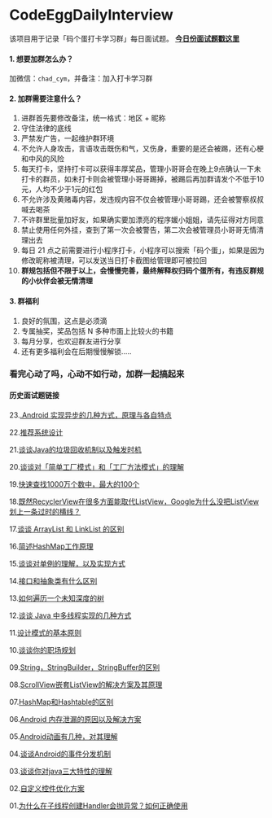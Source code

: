 # CodeEggDailyInterview

该项目用于记录「码个蛋打卡学习群」每日面试题。 **[今日份面试题戳这里](https://github.com/codeegginterviewgroup/CodeEggDailyInterview/issues/23)**

#### 1. 想要加群怎么办？
加微信：`chad_cym`，并备注：加入打卡学习群

#### 2. 加群需要注意什么？
1. 进群首先要修改备注，统一格式：地区 + 昵称
2. 守住法律的底线
3. 严禁发广告，一起维护群环境
4. 不允许人身攻击，言语攻击既伤和气，又伤身，重要的是还会被踢，还有心梗和中风的风险
5. 每天打卡，坚持打卡可以获得丰厚奖品，管理小哥哥会在晚上9点确认一下未打卡的群员，如未打卡则会被管理小哥哥踢掉，被踢后再加群请发个不低于10元，人均不少于1元的红包
6. 不允许涉及黄赌毒内容，发违规内容不仅会被管理小哥哥踢，还会被警察叔叔喊去喝茶
7. 不许群里批量加好友，如果确实要加漂亮的程序媛小姐姐，请先征得对方同意
8. 禁止使用任何外挂，查到了第一次会被警告，第二次会被管理员小哥哥无情清理出去
9. 每日 21 点之前需要进行小程序打卡，小程序可以搜索「码个蛋」，如果是因为修改昵称被清理，可以发送当日打卡截图给管理即可被拉回
10. **群规包括但不限于以上，会慢慢完善，最终解释权归码个蛋所有，有违反群规的小伙伴会被无情清理**

#### 3. 群福利
1. 良好的氛围，这点是必须滴
2. 专属抽奖，奖品包括 N 多种市面上比较火的书籍
3. 每月分享，也欢迎群友进行分享
4. 还有更多福利会在后期慢慢解锁.....

### 看完心动了吗，心动不如行动，加群一起搞起来

#### 历史面试题链接
23.[.Android 实现异步的几种方式，原理与各自特点](https://github.com/codeegginterviewgroup/CodeEggDailyInterview/blob/master/Android%20%E5%9F%BA%E7%A1%80/23.Android%20%E5%AE%9E%E7%8E%B0%E5%BC%82%E6%AD%A5%E7%9A%84%E5%87%A0%E7%A7%8D%E6%96%B9%E5%BC%8F%EF%BC%8C%E5%8E%9F%E7%90%86%E4%B8%8E%E5%90%84%E8%87%AA%E7%89%B9%E7%82%B9.md)

22.[推荐系统设计](https://github.com/codeegginterviewgroup/CodeEggDailyInterview/blob/master/%E5%85%B6%E4%BB%96/22.%E6%8E%A8%E8%8D%90%E7%B3%BB%E7%BB%9F%E8%AE%BE%E8%AE%A1.md)

21.[谈谈Java的垃圾回收机制以及触发时机](https://github.com/codeegginterviewgroup/CodeEggDailyInterview/blob/master/JVM/21.%E8%B0%88%E8%B0%88Java%E7%9A%84%E5%9E%83%E5%9C%BE%E5%9B%9E%E6%94%B6%E6%9C%BA%E5%88%B6%E4%BB%A5%E5%8F%8A%E8%A7%A6%E5%8F%91%E6%97%B6%E6%9C%BA.md) 

20.[谈谈对「简单工厂模式」和「工厂方法模式」的理解](https://github.com/codeegginterviewgroup/CodeEggDailyInterview/blob/master/%E8%AE%BE%E8%AE%A1%E6%A8%A1%E5%BC%8F/20.%E8%B0%88%E8%B0%88%E5%AF%B9%E3%80%8C%E7%AE%80%E5%8D%95%E5%B7%A5%E5%8E%82%E6%A8%A1%E5%BC%8F%E3%80%8D%E5%92%8C%E3%80%8C%E5%B7%A5%E5%8E%82%E6%96%B9%E6%B3%95%E6%A8%A1%E5%BC%8F%E3%80%8D%E7%9A%84%E7%90%86%E8%A7%A3.md)

19.[快速查找1000万个数中，最大的100个](https://github.com/codeegginterviewgroup/CodeEggDailyInterview/blob/master/%E7%AE%97%E6%B3%95%EF%BC%8C%E6%95%B0%E6%8D%AE%E7%BB%93%E6%9E%84/19.%E5%BF%AB%E9%80%9F%E6%9F%A5%E6%89%BE1000%E4%B8%87%E4%B8%AA%E6%95%B0%E4%B8%AD%EF%BC%8C%E6%9C%80%E5%A4%A7%E7%9A%84100%E4%B8%AA(%E7%AE%97%E6%B3%95).md)

18.[既然RecyclerView在很多方面能取代ListView，Google为什么没把ListView划上一条过时的横线？](https://github.com/codeegginterviewgroup/CodeEggDailyInterview/blob/master/Android%20%E5%9F%BA%E7%A1%80/18.%E6%97%A2%E7%84%B6RecyclerView%E5%9C%A8%E5%BE%88%E5%A4%9A%E6%96%B9%E9%9D%A2%E8%83%BD%E5%8F%96%E4%BB%A3ListView%EF%BC%8CGoogle%E4%B8%BA%E4%BB%80%E4%B9%88%E6%B2%A1%E6%8A%8AListView%E5%88%92%E4%B8%8A%E4%B8%80%E6%9D%A1%E8%BF%87%E6%97%B6%E7%9A%84%E6%A8%AA%E7%BA%BF%EF%BC%9F.md)

17.[谈谈 ArrayList 和 LinkList 的区别](https://github.com/codeegginterviewgroup/CodeEggDailyInterview/blob/master/Java%20%E5%9F%BA%E7%A1%80/17.%E8%B0%88%E8%B0%88%20ArrayList%20%E5%92%8C%20LinkList%20%E7%9A%84%E5%8C%BA%E5%88%AB.md)

16.[简述HashMap工作原理](https://github.com/codeegginterviewgroup/CodeEggDailyInterview/blob/master/Java%20%E5%9F%BA%E7%A1%80/16.%E7%AE%80%E8%BF%B0HashMap%E5%B7%A5%E4%BD%9C%E5%8E%9F%E7%90%86.md)

15.[谈谈对单例的理解，以及实现方式](https://github.com/codeegginterviewgroup/CodeEggDailyInterview/blob/master/%E8%AE%BE%E8%AE%A1%E6%A8%A1%E5%BC%8F/15.%E8%B0%88%E8%B0%88%E5%AF%B9%E5%8D%95%E4%BE%8B%E7%9A%84%E7%90%86%E8%A7%A3%EF%BC%8C%E4%BB%A5%E5%8F%8A%E5%AE%9E%E7%8E%B0%E6%96%B9%E5%BC%8F.md)

14.[接口和抽象类有什么区别](https://github.com/codeegginterviewgroup/CodeEggDailyInterview/blob/master/Java%20%E5%9F%BA%E7%A1%80/14.%E6%8E%A5%E5%8F%A3%E5%92%8C%E6%8A%BD%E8%B1%A1%E7%B1%BB%E6%9C%89%E4%BB%80%E4%B9%88%E5%8C%BA%E5%88%AB.md)

13.[如何遍历一个未知深度的树](https://github.com/codeegginterviewgroup/CodeEggDailyInterview/blob/master/%E7%AE%97%E6%B3%95%EF%BC%8C%E6%95%B0%E6%8D%AE%E7%BB%93%E6%9E%84/13.%E5%A6%82%E4%BD%95%E9%81%8D%E5%8E%86%E4%B8%80%E4%B8%AA%E6%9C%AA%E7%9F%A5%E6%B7%B1%E5%BA%A6%E7%9A%84%E6%A0%91.md)

12.[谈谈 Java 中多线程实现的几种方式](https://github.com/codeegginterviewgroup/CodeEggDailyInterview/blob/master/Java%20%E5%9F%BA%E7%A1%80/12.%E8%B0%88%E8%B0%88%20Java%20%E4%B8%AD%E5%A4%9A%E7%BA%BF%E7%A8%8B%E5%AE%9E%E7%8E%B0%E7%9A%84%E5%87%A0%E7%A7%8D%E6%96%B9%E5%BC%8F.md)

11.[设计模式的基本原则](https://github.com/codeegginterviewgroup/CodeEggDailyInterview/blob/master/%E8%AE%BE%E8%AE%A1%E6%A8%A1%E5%BC%8F/11.%E8%AE%BE%E8%AE%A1%E6%A8%A1%E5%BC%8F%E7%9A%84%E5%9F%BA%E6%9C%AC%E5%8E%9F%E5%88%99.md)

10.[谈谈你的职场规划](https://github.com/codeegginterviewgroup/CodeEggDailyInterview/blob/master/%E5%85%B6%E4%BB%96/10.%E8%B0%88%E8%B0%88%E4%BD%A0%E7%9A%84%E8%81%8C%E5%9C%BA%E8%A7%84%E5%88%92.md)

09.[String，StringBuilder，StringBuffer的区别](https://github.com/codeegginterviewgroup/CodeEggDailyInterview/blob/master/Java%20%E5%9F%BA%E7%A1%80/09.String%EF%BC%8CStringBuilder%EF%BC%8CStringBuffer%E7%9A%84%E5%8C%BA%E5%88%AB.md)

08.[ScrollView嵌套ListView的解决方案及其原理](https://github.com/codeegginterviewgroup/CodeEggDailyInterview/blob/master/Android%20%E5%9F%BA%E7%A1%80/08.ScrollView%E5%B5%8C%E5%A5%97ListView%E7%9A%84%E8%A7%A3%E5%86%B3%E6%96%B9%E6%A1%88%E5%8F%8A%E5%85%B6%E5%8E%9F%E7%90%86.md)

07.[HashMap和Hashtable的区别](https://github.com/codeegginterviewgroup/CodeEggDailyInterview/blob/master/Java%20%E5%9F%BA%E7%A1%80/07.HashMap%E5%92%8CHashtable%E7%9A%84%E5%8C%BA%E5%88%AB.md)

06.[Android 内存泄漏的原因以及解决方案](https://github.com/codeegginterviewgroup/CodeEggDailyInterview/blob/master/Android%20%E5%9F%BA%E7%A1%80/06.Android%20%E5%86%85%E5%AD%98%E6%B3%84%E6%BC%8F%E7%9A%84%E5%8E%9F%E5%9B%A0%E4%BB%A5%E5%8F%8A%E8%A7%A3%E5%86%B3%E6%96%B9%E6%A1%88.md)

05.[Android动画有几种，对其理解](https://github.com/codeegginterviewgroup/CodeEggDailyInterview/blob/master/Android%20%E5%9F%BA%E7%A1%80/05.Android%E5%8A%A8%E7%94%BB%E6%9C%89%E5%87%A0%E7%A7%8D%EF%BC%8C%E5%AF%B9%E5%85%B6%E7%90%86%E8%A7%A3.md)

04.[谈谈Android的事件分发机制](https://github.com/codeegginterviewgroup/CodeEggDailyInterview/blob/master/Android%20%E5%9F%BA%E7%A1%80/04.%E8%B0%88%E8%B0%88Android%E7%9A%84%E4%BA%8B%E4%BB%B6%E5%88%86%E5%8F%91%E6%9C%BA%E5%88%B6.md)

03.[谈谈你对java三大特性的理解](https://github.com/codeegginterviewgroup/CodeEggDailyInterview/blob/master/Java%20%E5%9F%BA%E7%A1%80/03.%E8%B0%88%E8%B0%88%E4%BD%A0%E5%AF%B9java%E4%B8%89%E5%A4%A7%E7%89%B9%E6%80%A7%E7%9A%84%E7%90%86%E8%A7%A3.md)

02.[自定义控件优化方案](https://github.com/codeegginterviewgroup/CodeEggDailyInterview/blob/master/Android%20%E5%9F%BA%E7%A1%80/02.%E8%87%AA%E5%AE%9A%E4%B9%89%E6%8E%A7%E4%BB%B6%E4%BC%98%E5%8C%96%E6%96%B9%E6%A1%88.md)

01.[为什么在子线程创建Handler会抛异常？如何正确使用](https://github.com/codeegginterviewgroup/CodeEggDailyInterview/blob/master/Android%20%E5%9F%BA%E7%A1%80/01.%E4%B8%BA%E4%BB%80%E4%B9%88%E5%9C%A8%E5%AD%90%E7%BA%BF%E7%A8%8B%E5%88%9B%E5%BB%BAHandler%E4%BC%9A%E6%8A%9B%E5%BC%82%E5%B8%B8%EF%BC%9F%E5%A6%82%E4%BD%95%E6%AD%A3%E7%A1%AE%E4%BD%BF%E7%94%A8.md)

